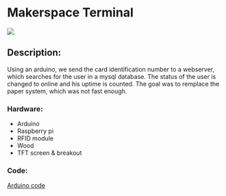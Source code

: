 # Makerspace Terminal
![](https://github.com/EmperorKayobi/portfolio/blob/main/images/borne.jpg) 
## Description:
Using an arduino, we send the card identification number to a webserver, which searches for the user in a mysql database.
The status of the user is changed to online and his uptime is counted. The goal was to remplace the paper system, which was not fast enough.

### Hardware: 
- Arduino
- Raspberry pi
- RFID module
- Wood
- TFT screen & breakout
### Code:
[Arduino code](https://github.com/EmperorKayobi/portfolio/blob/main/code/terminal.ino)
